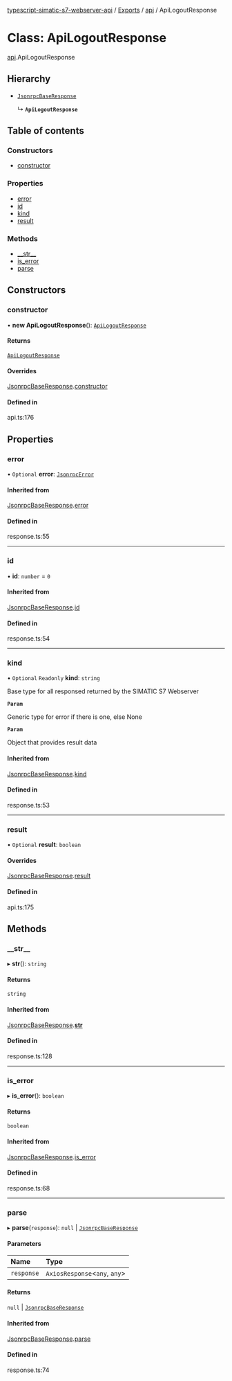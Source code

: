 [typescript-simatic-s7-webserver-api](../README.md) / [Exports](../modules.md) / [api](../modules/api.md) / ApiLogoutResponse

# Class: ApiLogoutResponse

[api](../modules/api.md).ApiLogoutResponse

## Hierarchy

- [`JsonrpcBaseResponse`](response.JsonrpcBaseResponse.md)

  ↳ **`ApiLogoutResponse`**

## Table of contents

### Constructors

- [constructor](api.ApiLogoutResponse.md#constructor)

### Properties

- [error](api.ApiLogoutResponse.md#error)
- [id](api.ApiLogoutResponse.md#id)
- [kind](api.ApiLogoutResponse.md#kind)
- [result](api.ApiLogoutResponse.md#result)

### Methods

- [\_\_str\_\_](api.ApiLogoutResponse.md#__str__)
- [is\_error](api.ApiLogoutResponse.md#is_error)
- [parse](api.ApiLogoutResponse.md#parse)

## Constructors

### constructor

• **new ApiLogoutResponse**(): [`ApiLogoutResponse`](api.ApiLogoutResponse.md)

#### Returns

[`ApiLogoutResponse`](api.ApiLogoutResponse.md)

#### Overrides

[JsonrpcBaseResponse](response.JsonrpcBaseResponse.md).[constructor](response.JsonrpcBaseResponse.md#constructor)

#### Defined in

api.ts:176

## Properties

### error

• `Optional` **error**: [`JsonrpcError`](response.JsonrpcError.md)

#### Inherited from

[JsonrpcBaseResponse](response.JsonrpcBaseResponse.md).[error](response.JsonrpcBaseResponse.md#error)

#### Defined in

response.ts:55

___

### id

• **id**: `number` = `0`

#### Inherited from

[JsonrpcBaseResponse](response.JsonrpcBaseResponse.md).[id](response.JsonrpcBaseResponse.md#id)

#### Defined in

response.ts:54

___

### kind

• `Optional` `Readonly` **kind**: `string`

Base type for all responsed returned by the SIMATIC S7 Webserver

**`Param`**

Generic type for error if there is one, else None

**`Param`**

Object that provides result data

#### Inherited from

[JsonrpcBaseResponse](response.JsonrpcBaseResponse.md).[kind](response.JsonrpcBaseResponse.md#kind)

#### Defined in

response.ts:53

___

### result

• `Optional` **result**: `boolean`

#### Overrides

[JsonrpcBaseResponse](response.JsonrpcBaseResponse.md).[result](response.JsonrpcBaseResponse.md#result)

#### Defined in

api.ts:175

## Methods

### \_\_str\_\_

▸ **__str__**(): `string`

#### Returns

`string`

#### Inherited from

[JsonrpcBaseResponse](response.JsonrpcBaseResponse.md).[__str__](response.JsonrpcBaseResponse.md#__str__)

#### Defined in

response.ts:128

___

### is\_error

▸ **is_error**(): `boolean`

#### Returns

`boolean`

#### Inherited from

[JsonrpcBaseResponse](response.JsonrpcBaseResponse.md).[is_error](response.JsonrpcBaseResponse.md#is_error)

#### Defined in

response.ts:68

___

### parse

▸ **parse**(`response`): ``null`` \| [`JsonrpcBaseResponse`](response.JsonrpcBaseResponse.md)

#### Parameters

| Name | Type |
| :------ | :------ |
| `response` | `AxiosResponse`\<`any`, `any`\> |

#### Returns

``null`` \| [`JsonrpcBaseResponse`](response.JsonrpcBaseResponse.md)

#### Inherited from

[JsonrpcBaseResponse](response.JsonrpcBaseResponse.md).[parse](response.JsonrpcBaseResponse.md#parse)

#### Defined in

response.ts:74
